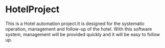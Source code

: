 # HotelProject


This is a Hotel automation project.It is designed for the systematic operation, management and follow-up of the hotel.
With this software system, management will be provided quickly and it will be easy to follow up.
